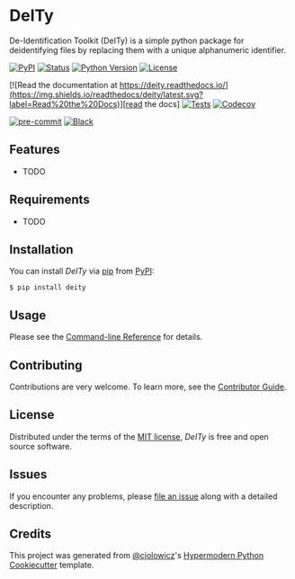 # DeITy

De-Identification Toolkit (DeITy) is a simple python package for deidentifying files by replacing them with a unique alphanumeric identifier.

[![PyPI](https://img.shields.io/pypi/v/deity.svg)][pypi_]
[![Status](https://img.shields.io/pypi/status/deity.svg)][status]
[![Python Version](https://img.shields.io/pypi/pyversions/deity)][python version]
[![License](https://img.shields.io/pypi/l/deity)][license]

[![Read the documentation at https://deity.readthedocs.io/](https://img.shields.io/readthedocs/deity/latest.svg?label=Read%20the%20Docs)][read the docs]
[![Tests](https://github.com/jnirschl/deity/workflows/Tests/badge.svg)][tests]
[![Codecov](https://codecov.io/gh/jnirschl/deity/branch/main/graph/badge.svg)][codecov]

[![pre-commit](https://img.shields.io/badge/pre--commit-enabled-brightgreen?logo=pre-commit&logoColor=white)][pre-commit]
[![Black](https://img.shields.io/badge/code%20style-black-000000.svg)][black]

[pypi_]: https://pypi.org/project/deity/
[status]: https://pypi.org/project/deity/
[python version]: https://pypi.org/project/deity
[read the docs]: https://deity.readthedocs.io/
[tests]: https://github.com/jnirschl/deity/actions?workflow=Tests
[codecov]: https://app.codecov.io/gh/jnirschl/deity
[pre-commit]: https://github.com/pre-commit/pre-commit
[black]: https://github.com/psf/black

## Features

- TODO

## Requirements

- TODO

## Installation

You can install _DeITy_ via [pip] from [PyPI]:

```console
$ pip install deity
```

## Usage

Please see the [Command-line Reference] for details.

## Contributing

Contributions are very welcome.
To learn more, see the [Contributor Guide].

## License

Distributed under the terms of the [MIT license][license],
_DeITy_ is free and open source software.

## Issues

If you encounter any problems,
please [file an issue] along with a detailed description.

## Credits

This project was generated from [@cjolowicz]'s [Hypermodern Python Cookiecutter] template.

[@cjolowicz]: https://github.com/cjolowicz
[pypi]: https://pypi.org/
[hypermodern python cookiecutter]: https://github.com/cjolowicz/cookiecutter-hypermodern-python
[file an issue]: https://github.com/jnirschl/deity/issues
[pip]: https://pip.pypa.io/

<!-- github-only -->

[license]: https://github.com/jnirschl/deity/blob/main/LICENSE
[contributor guide]: https://github.com/jnirschl/deity/blob/main/CONTRIBUTING.md
[command-line reference]: https://deity.readthedocs.io/en/latest/usage.html
